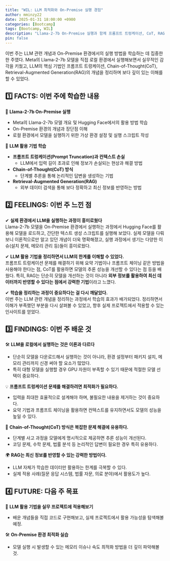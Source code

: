 ```yaml
---
title: "WIL: LLM 최적화와 On-Premise 실행 경험"
author: mminzy22
date: 2025-01-31 18:00:00 +0900
categories: [Bootcamp]
tags: [Bootcamp, WIL]
description: "Llama-2-7b On-Premise 실행과 함께 프롬프트 트렁케이션, CoT, RAG 등 LLM 활용 기법을 학습한 한 주."
pin: false
---
```




이번 주는 LLM 관련 개념과 On-Premise 환경에서의 실행 방법을 학습하는 데 집중한 한 주였다. Meta의 Llama-2-7b 모델을 직접 로컬 환경에서 실행해보면서 실무적인 감각을 키웠고, LLM의 핵심 기법인 프롬프트 트렁케이션, Chain-of-Thought(CoT), Retrieval-Augmented Generation(RAG)의 개념을 정리하며 보다 깊이 있는 이해를 할 수 있었다.


## 1️⃣ FACTS: 이번 주에 학습한 내용

📌 **Llama-2-7b On-Premise 실행**  
- Meta의 Llama-2-7b 모델 개요 및 Hugging Face에서의 활용 방법 학습  
- On-Premise 환경의 개념과 장단점 이해  
- 로컬 환경에서 모델을 실행하기 위한 가상 환경 설정 및 실행 스크립트 작성  

📌 **LLM 활용 기법 학습**  
- **프롬프트 트렁케이션(Prompt Truncation)과 컨텍스트 손실**  
  - LLM에서 입력 길이 초과로 인해 정보가 손실되는 현상과 해결 방법  
- **Chain-of-Thought(CoT) 방식**  
  - 단계별 추론을 통해 논리적인 답변을 생성하는 기법  
- **Retrieval-Augmented Generation(RAG)**  
  - 외부 데이터 검색을 통해 보다 정확하고 최신 정보를 반영하는 방법  


## 2️⃣ FEELINGS: 이번 주 느낀 점

✔ **실제 환경에서 LLM을 실행하는 과정이 흥미로웠다**  
Llama-2-7b 모델을 On-Premise 환경에서 실행하는 과정에서 Hugging Face를 활용해 모델을 로드하고, 간단한 텍스트 생성 스크립트를 실행해 보았다. 실제 모델을 다뤄보니 이론적으로만 알고 있던 개념이 더욱 명확해졌고, 실행 과정에서 생기는 다양한 이슈(설치 문제, 메모리 관리 등)들이 흥미로웠다.

✔ **LLM 활용 기법을 정리하면서 LLM의 한계를 이해할 수 있었다.**  
프롬프트 트렁케이션 문제를 해결하기 위해 요약 기법이나 프롬프트 체이닝 같은 방법을 사용해야 한다는 점, CoT를 활용하면 모델의 추론 성능을 개선할 수 있다는 점 등을 배웠다. 특히, RAG는 단순히 모델을 개선하는 것이 아니라 **외부 정보를 활용하여 최신 데이터까지 반영할 수 있다는 점에서 강력한 기법**이라고 느꼈다.

✔ **학습을 정리하는 과정이 중요하다는 걸 다시 깨달았다.**  
이번 주는 LLM 관련 개념을 정리하는 과정에서 학습의 효과가 배가되었다. 정리하면서 이해가 부족했던 부분을 다시 살펴볼 수 있었고, 향후 실제 프로젝트에서 적용할 수 있는 인사이트를 얻었다.


## 3️⃣ FINDINGS: 이번 주 배운 것

🛠 **LLM을 로컬에서 실행하는 것은 이론과 다르다**  
- 단순히 모델을 다운로드해서 실행하는 것이 아니라, 환경 설정부터 패키지 설치, 메모리 관리까지 신경 써야 할 요소가 많았다.  
- 특히 대형 모델을 실행할 경우 GPU 자원이 부족할 수 있기 때문에 적절한 모델 선택이 중요하다.  

💡 **프롬프트 트렁케이션 문제를 해결하려면 최적화가 필요하다.**  
- 입력을 최대한 효율적으로 설계해야 하며, 불필요한 내용을 제거하는 것이 중요하다.  
- 요약 기법과 프롬프트 체이닝을 활용하면 컨텍스트를 유지하면서도 모델의 성능을 높일 수 있다.  

🧩 **Chain-of-Thought(CoT) 방식은 복잡한 문제 해결에 유용하다.**  
- 단계별 사고 과정을 모델에게 명시적으로 제공하면 추론 성능이 개선된다.  
- 코딩 문제, 수학 문제, 법률 분석 등 논리적인 답변이 필요한 경우 특히 유용하다.  

🌍 **RAG는 최신 정보를 반영할 수 있는 강력한 방법이다.**  
- LLM 자체가 학습한 데이터만 활용하는 한계를 극복할 수 있다.  
- 실제 적용 사례(질문 응답 시스템, 법률 자문, 의료 분야)에서 활용도가 높다.  


## 4️⃣ FUTURE: 다음 주 목표

🚀 **LLM 활용 기법을 실무 프로젝트에 적용해보기**  
- 배운 개념들을 직접 코드로 구현해보고, 실제 프로젝트에서 활용 가능성을 탐색해볼 예정.  

🛠 **On-Premise 환경 최적화 실습**  
- 모델 실행 시 발생할 수 있는 메모리 이슈나 속도 최적화 방법을 더 깊이 파악해볼 것.  


